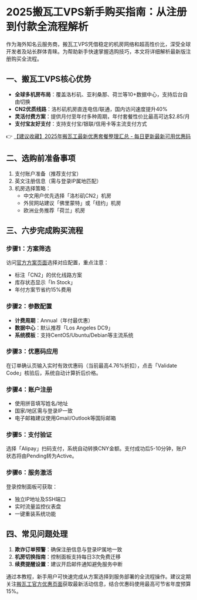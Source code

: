 # 2025搬瓦工VPS新手购买指南：从注册到付款全流程解析

作为海外知名云服务商，搬瓦工VPS凭借稳定的机房网络和超高性价比，深受全球开发者及站长群体青睐。为帮助新手快速掌握选购技巧，本文将详细解析最新版注册购买全流程。

## 一、搬瓦工VPS核心优势
- **全球多机房布局**：覆盖洛杉矶、亚利桑那、荷兰等10+数据中心，支持后台自由切换
- **CN2优质线路**：洛杉矶机房直连电信/联通，国内访问速度提升40%
- **灵活付费方案**：提供月付至年付多种周期，年付套餐性价比最高可达$2.85/月
- **支付宝友好支付**：支持支付宝/银联/信用卡等主流支付方式

👉 [【建议收藏】2025年搬瓦工最新优惠套餐整理汇总 - 每日更新最新可用优惠码](https://bit.ly/banwagon)

## 二、选购前准备事项
1. 支付账户准备（推荐支付宝）
2. 英文注册信息（需与登录IP属地匹配）
3. 机房选择策略：
   - 中文用户优先选择「洛杉矶CN2」机房
   - 外贸网站建议「佛里蒙特」或「纽约」机房
   - 欧洲业务推荐「荷兰」机房

## 三、六步完成购买流程
### 步骤1：方案筛选
访问[官方方案页面](https://bit.ly/banwagon)选择对应配置，重点注意：
- 标注「CN2」的优化线路方案
- 库存状态显示「In Stock」
- 年付方案节省约15%费用

### 步骤2：参数配置
- **计费周期**：Annual（年付最优惠）
- **数据中心**：默认推荐「Los Angeles DC9」
- **系统模板**：支持CentOS/Ubuntu/Debian等主流系统

### 步骤3：优惠码应用
在订单确认页输入实时有效优惠码（当前最高4.76%折扣），点击「Validate Code」核验后，系统自动计算折后价格。

### 步骤4：账户注册
- 使用拼音填写姓名/地址
- 国家/地区需与登录IP一致
- 电子邮箱建议使用Gmail/Outlook等国际邮箱

### 步骤5：支付验证
选择「Alipay」扫码支付，系统自动转换CNY金额。支付成功后5-10分钟，账户状态将由Pending转为Active。

### 步骤6：服务激活
登录控制面板可获取：
- 独立IP地址及SSH端口
- 实时流量监控仪表盘
- 一键重装系统功能

## 四、常见问题处理
1. **欺诈订单预警**：确保注册信息与登录IP属地一致
2. **机房切换指南**：控制面板支持每日3次免费迁移
3. **续费提醒设置**：建议开启邮件通知避免服务中断

通过本教程，新手用户可快速完成从方案选择到服务部署的全流程操作。建议定期关注[搬瓦工官方优惠页面](https://bit.ly/banwagon)获取最新活动信息，结合优惠码使用最高可节省年度预算15%。